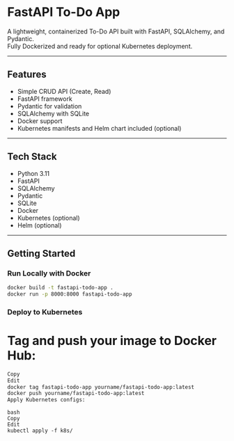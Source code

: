 # FastAPI To-Do App

A lightweight, containerized To-Do API built with FastAPI, SQLAlchemy, and Pydantic.  
Fully Dockerized and ready for optional Kubernetes deployment.

---

## Features

- Simple CRUD API (Create, Read)
- FastAPI framework
- Pydantic for validation
- SQLAlchemy with SQLite
- Docker support
- Kubernetes manifests and Helm chart included (optional)

---

## Tech Stack

- Python 3.11  
- FastAPI  
- SQLAlchemy  
- Pydantic  
- SQLite  
- Docker  
- Kubernetes (optional)  
- Helm (optional)

---

## Getting Started

### Run Locally with Docker

```bash
docker build -t fastapi-todo-app .
docker run -p 8000:8000 fastapi-todo-app
```

### Deploy to Kubernetes
# Tag and push your image to Docker Hub:

```bash
Copy
Edit
docker tag fastapi-todo-app yourname/fastapi-todo-app:latest
docker push yourname/fastapi-todo-app:latest
Apply Kubernetes configs:
```
```
bash
Copy
Edit
kubectl apply -f k8s/
```

